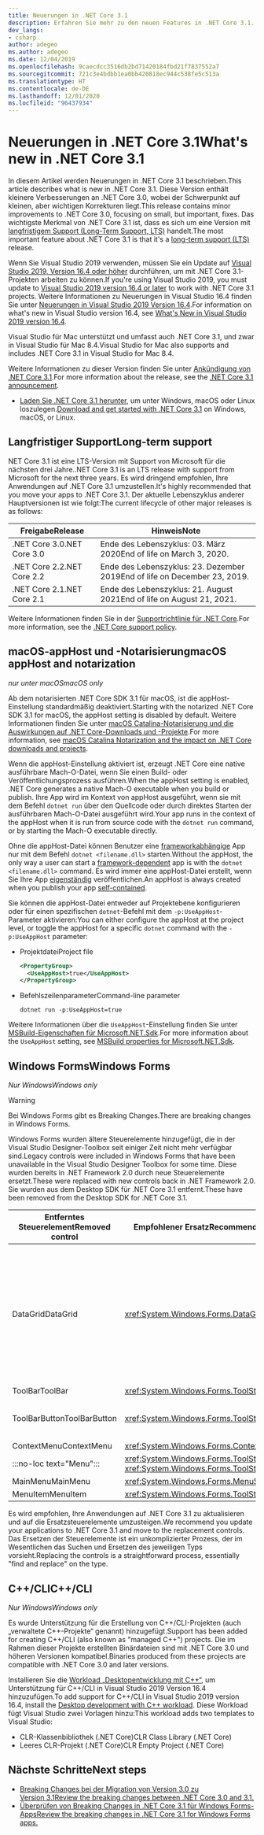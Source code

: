 ```yaml
---
title: Neuerungen in .NET Core 3.1
description: Erfahren Sie mehr zu den neuen Features in .NET Core 3.1.
dev_langs:
- csharp
author: adegeo
ms.author: adegeo
ms.date: 12/04/2019
ms.openlocfilehash: 9caecdcc3516db2bd71420184fbd21f7837552a7
ms.sourcegitcommit: 721c3e4bdbb1ea0bb420818ec944c538fe5c513a
ms.translationtype: HT
ms.contentlocale: de-DE
ms.lasthandoff: 12/01/2020
ms.locfileid: "96437934"
---
```

# <a name="whats-new-in-net-core-31"></a><span data-ttu-id="0d29a-103">Neuerungen in .NET Core 3.1</span><span class="sxs-lookup"><span data-stu-id="0d29a-103">What's new in .NET Core 3.1</span></span>

<span data-ttu-id="0d29a-104">In diesem Artikel werden Neuerungen in .NET Core 3.1 beschrieben.</span><span class="sxs-lookup"><span data-stu-id="0d29a-104">This article describes what is new in .NET Core 3.1.</span></span> <span data-ttu-id="0d29a-105">Diese Version enthält kleinere Verbesserungen an .NET Core 3.0, wobei der Schwerpunkt auf kleinen, aber wichtigen Korrekturen liegt.</span><span class="sxs-lookup"><span data-stu-id="0d29a-105">This release contains minor improvements to .NET Core 3.0, focusing on small, but important, fixes.</span></span> <span data-ttu-id="0d29a-106">Das wichtigste Merkmal von .NET Core 3.1 ist, dass es sich um eine Version mit [langfristigem Support (Long-Term Support, LTS)](#long-term-support) handelt.</span><span class="sxs-lookup"><span data-stu-id="0d29a-106">The most important feature about .NET Core 3.1 is that it's a [long-term support (LTS)](#long-term-support) release.</span></span>

<span data-ttu-id="0d29a-107">Wenn Sie Visual Studio 2019 verwenden, müssen Sie ein Update auf [Visual Studio 2019, Version 16.4 oder höher](https://visualstudio.microsoft.com/downloads/) durchführen, um mit .NET Core 3.1-Projekten arbeiten zu können.</span><span class="sxs-lookup"><span data-stu-id="0d29a-107">If you're using Visual Studio 2019, you must update to [Visual Studio 2019 version 16.4 or later](https://visualstudio.microsoft.com/downloads/) to work with .NET Core 3.1 projects.</span></span> <span data-ttu-id="0d29a-108">Weitere Informationen zu Neuerungen in Visual Studio 16.4 finden Sie unter [Neuerungen in Visual Studio 2019 Version 16.4](/visualstudio/releases/2019/release-notes-v16.4#whats-new-in-visual-studio-2019-version-164).</span><span class="sxs-lookup"><span data-stu-id="0d29a-108">For information on what's new in Visual Studio version 16.4, see [What's New in Visual Studio 2019 version 16.4](/visualstudio/releases/2019/release-notes-v16.4#whats-new-in-visual-studio-2019-version-164).</span></span>

<span data-ttu-id="0d29a-109">Visual Studio für Mac unterstützt und umfasst auch .NET Core 3.1, und zwar in Visual Studio für Mac 8.4.</span><span class="sxs-lookup"><span data-stu-id="0d29a-109">Visual Studio for Mac also supports and includes .NET Core 3.1 in Visual Studio for Mac 8.4.</span></span>

<span data-ttu-id="0d29a-110">Weitere Informationen zu dieser Version finden Sie unter [Ankündigung von .NET Core 3.1](https://devblogs.microsoft.com/dotnet/announcing-net-core-3-1/).</span><span class="sxs-lookup"><span data-stu-id="0d29a-110">For more information about the release, see the [.NET Core 3.1 announcement](https://devblogs.microsoft.com/dotnet/announcing-net-core-3-1/).</span></span>

- <span data-ttu-id="0d29a-111">[Laden Sie .NET Core 3.1 herunter](https://dotnet.microsoft.com/download/dotnet-core/3.1), um unter Windows, macOS oder Linux loszulegen.</span><span class="sxs-lookup"><span data-stu-id="0d29a-111">[Download and get started with .NET Core 3.1](https://dotnet.microsoft.com/download/dotnet-core/3.1) on Windows, macOS, or Linux.</span></span>

## <a name="long-term-support"></a><span data-ttu-id="0d29a-112">Langfristiger Support</span><span class="sxs-lookup"><span data-stu-id="0d29a-112">Long-term support</span></span>

<span data-ttu-id="0d29a-113">NET Core 3.1 ist eine LTS-Version mit Support von Microsoft für die nächsten drei Jahre.</span><span class="sxs-lookup"><span data-stu-id="0d29a-113">.NET Core 3.1 is an LTS release with support from Microsoft for the next three years.</span></span> <span data-ttu-id="0d29a-114">Es wird dringend empfohlen, Ihre Anwendungen auf .NET Core 3.1 umzustellen.</span><span class="sxs-lookup"><span data-stu-id="0d29a-114">It's highly recommended that you move your apps to .NET Core 3.1.</span></span> <span data-ttu-id="0d29a-115">Der aktuelle Lebenszyklus anderer Hauptversionen ist wie folgt:</span><span class="sxs-lookup"><span data-stu-id="0d29a-115">The current lifecycle of other major releases is as follows:</span></span>

| <span data-ttu-id="0d29a-116">Freigabe</span><span class="sxs-lookup"><span data-stu-id="0d29a-116">Release</span></span> | <span data-ttu-id="0d29a-117">Hinweis</span><span class="sxs-lookup"><span data-stu-id="0d29a-117">Note</span></span> |
| ------- | ---- |
| <span data-ttu-id="0d29a-118">.NET Core 3.0</span><span class="sxs-lookup"><span data-stu-id="0d29a-118">.NET Core 3.0</span></span> | <span data-ttu-id="0d29a-119">Ende des Lebenszyklus: 03. März 2020</span><span class="sxs-lookup"><span data-stu-id="0d29a-119">End of life on March 3, 2020.</span></span>     |
| <span data-ttu-id="0d29a-120">.NET Core 2.2</span><span class="sxs-lookup"><span data-stu-id="0d29a-120">.NET Core 2.2</span></span> | <span data-ttu-id="0d29a-121">Ende des Lebenszyklus: 23. Dezember 2019</span><span class="sxs-lookup"><span data-stu-id="0d29a-121">End of life on December 23, 2019.</span></span> |
| <span data-ttu-id="0d29a-122">.NET Core 2.1</span><span class="sxs-lookup"><span data-stu-id="0d29a-122">.NET Core 2.1</span></span> | <span data-ttu-id="0d29a-123">Ende des Lebenszyklus: 21. August 2021</span><span class="sxs-lookup"><span data-stu-id="0d29a-123">End of life on August 21, 2021.</span></span>    |

<span data-ttu-id="0d29a-124">Weitere Informationen finden Sie in der [Supportrichtlinie für .NET Core](https://dotnet.microsoft.com/platform/support/policy/dotnet-core).</span><span class="sxs-lookup"><span data-stu-id="0d29a-124">For more information, see the [.NET Core support policy](https://dotnet.microsoft.com/platform/support/policy/dotnet-core).</span></span>

## <a name="macos-apphost-and-notarization"></a><span data-ttu-id="0d29a-125">macOS-appHost und -Notarisierung</span><span class="sxs-lookup"><span data-stu-id="0d29a-125">macOS appHost and notarization</span></span>

<span data-ttu-id="0d29a-126">*nur unter macOS*</span><span class="sxs-lookup"><span data-stu-id="0d29a-126">*macOS only*</span></span>

<span data-ttu-id="0d29a-127">Ab dem notarisierten .NET Core SDK 3.1 für macOS, ist die appHost-Einstellung standardmäßig deaktiviert.</span><span class="sxs-lookup"><span data-stu-id="0d29a-127">Starting with the notarized .NET Core SDK 3.1 for macOS, the appHost setting is disabled by default.</span></span> <span data-ttu-id="0d29a-128">Weitere Informationen finden Sie unter [macOS Catalina-Notarisierung und die Auswirkungen auf .NET Core-Downloads und -Projekte](../install/macos-notarization-issues.md).</span><span class="sxs-lookup"><span data-stu-id="0d29a-128">For more information, see [macOS Catalina Notarization and the impact on .NET Core downloads and projects](../install/macos-notarization-issues.md).</span></span>

<span data-ttu-id="0d29a-129">Wenn die appHost-Einstellung aktiviert ist, erzeugt .NET Core eine native ausführbare Mach-O-Datei, wenn Sie einen Build- oder Veröffentlichungsprozess ausführen.</span><span class="sxs-lookup"><span data-stu-id="0d29a-129">When the appHost setting is enabled, .NET Core generates a native Mach-O executable when you build or publish.</span></span> <span data-ttu-id="0d29a-130">Ihre App wird im Kontext von appHost ausgeführt, wenn sie mit dem Befehl `dotnet run` über den Quellcode oder durch direktes Starten der ausführbaren Mach-O-Datei ausgeführt wird.</span><span class="sxs-lookup"><span data-stu-id="0d29a-130">Your app runs in the context of the appHost when it is run from source code with the `dotnet run` command, or by starting the Mach-O executable directly.</span></span>

<span data-ttu-id="0d29a-131">Ohne die appHost-Datei können Benutzer eine [frameworkabhängige](../deploying/index.md#publish-framework-dependent) App nur mit dem Befehl `dotnet <filename.dll>` starten.</span><span class="sxs-lookup"><span data-stu-id="0d29a-131">Without the appHost, the only way a user can start a [framework-dependent](../deploying/index.md#publish-framework-dependent) app is with the `dotnet <filename.dll>` command.</span></span> <span data-ttu-id="0d29a-132">Es wird immer eine appHost-Datei erstellt, wenn Sie Ihre App [eigenständig](../deploying/index.md#publish-self-contained) veröffentlichen.</span><span class="sxs-lookup"><span data-stu-id="0d29a-132">An appHost is always created when you publish your app [self-contained](../deploying/index.md#publish-self-contained).</span></span>

<span data-ttu-id="0d29a-133">Sie können die appHost-Datei entweder auf Projektebene konfigurieren oder für einen spezifischen `dotnet`-Befehl mit dem `-p:UseAppHost`-Parameter aktivieren:</span><span class="sxs-lookup"><span data-stu-id="0d29a-133">You can either configure the appHost at the project level, or toggle the appHost for a specific `dotnet` command with the `-p:UseAppHost` parameter:</span></span>

- <span data-ttu-id="0d29a-134">Projektdatei</span><span class="sxs-lookup"><span data-stu-id="0d29a-134">Project file</span></span>

  ```xml
  <PropertyGroup>
    <UseAppHost>true</UseAppHost>
  </PropertyGroup>
  ```

- <span data-ttu-id="0d29a-135">Befehlszeilenparameter</span><span class="sxs-lookup"><span data-stu-id="0d29a-135">Command-line parameter</span></span>

  ```dotnetcli
  dotnet run -p:UseAppHost=true
  ```

<span data-ttu-id="0d29a-136">Weitere Informationen über die `UseAppHost`-Einstellung finden Sie unter [MSBuild-Eigenschaften für Microsoft.NET.Sdk](../project-sdk/msbuild-props.md#useapphost).</span><span class="sxs-lookup"><span data-stu-id="0d29a-136">For more information about the `UseAppHost` setting, see [MSBuild properties for Microsoft.NET.Sdk](../project-sdk/msbuild-props.md#useapphost).</span></span>

## <a name="windows-forms"></a><span data-ttu-id="0d29a-137">Windows Forms</span><span class="sxs-lookup"><span data-stu-id="0d29a-137">Windows Forms</span></span>

<span data-ttu-id="0d29a-138">*Nur Windows*</span><span class="sxs-lookup"><span data-stu-id="0d29a-138">*Windows only*</span></span>

> [!WARNING]
> <span data-ttu-id="0d29a-139">Bei Windows Forms gibt es Breaking Changes.</span><span class="sxs-lookup"><span data-stu-id="0d29a-139">There are breaking changes in Windows Forms.</span></span>

<span data-ttu-id="0d29a-140">Windows Forms wurden ältere Steuerelemente hinzugefügt, die in der Visual Studio Designer-Toolbox seit einiger Zeit nicht mehr verfügbar sind.</span><span class="sxs-lookup"><span data-stu-id="0d29a-140">Legacy controls were included in Windows Forms that have been unavailable in the Visual Studio Designer Toolbox for some time.</span></span> <span data-ttu-id="0d29a-141">Diese wurden bereits in .NET Framework 2.0 durch neue Steuerelemente ersetzt.</span><span class="sxs-lookup"><span data-stu-id="0d29a-141">These were replaced with new controls back in .NET Framework 2.0.</span></span> <span data-ttu-id="0d29a-142">Sie wurden aus dem Desktop SDK für .NET Core 3.1 entfernt.</span><span class="sxs-lookup"><span data-stu-id="0d29a-142">These have been removed from the Desktop SDK for .NET Core 3.1.</span></span>

| <span data-ttu-id="0d29a-143">Entferntes Steuerelement</span><span class="sxs-lookup"><span data-stu-id="0d29a-143">Removed control</span></span> | <span data-ttu-id="0d29a-144">Empfohlener Ersatz</span><span class="sxs-lookup"><span data-stu-id="0d29a-144">Recommended replacement</span></span> | <span data-ttu-id="0d29a-145">Zugehörige entfernte APIs</span><span class="sxs-lookup"><span data-stu-id="0d29a-145">Associated APIs removed</span></span> |
| --------------- | ----------------------- | ----------------------- |
| <span data-ttu-id="0d29a-146">DataGrid</span><span class="sxs-lookup"><span data-stu-id="0d29a-146">DataGrid</span></span>        | <xref:System.Windows.Forms.DataGridView>      | <span data-ttu-id="0d29a-147">DataGridCell</span><span class="sxs-lookup"><span data-stu-id="0d29a-147">DataGridCell</span></span><br/><span data-ttu-id="0d29a-148">DataGridRow</span><span class="sxs-lookup"><span data-stu-id="0d29a-148">DataGridRow</span></span><br/><span data-ttu-id="0d29a-149">DataGridTableCollection</span><span class="sxs-lookup"><span data-stu-id="0d29a-149">DataGridTableCollection</span></span><br/><span data-ttu-id="0d29a-150">DataGridColumnCollection</span><span class="sxs-lookup"><span data-stu-id="0d29a-150">DataGridColumnCollection</span></span><br/><span data-ttu-id="0d29a-151">DataGridTableStyle</span><span class="sxs-lookup"><span data-stu-id="0d29a-151">DataGridTableStyle</span></span><br/><span data-ttu-id="0d29a-152">DataGridColumnStyle</span><span class="sxs-lookup"><span data-stu-id="0d29a-152">DataGridColumnStyle</span></span><br/><span data-ttu-id="0d29a-153">DataGridLineStyle</span><span class="sxs-lookup"><span data-stu-id="0d29a-153">DataGridLineStyle</span></span><br/><span data-ttu-id="0d29a-154">DataGridParentRowsLabel</span><span class="sxs-lookup"><span data-stu-id="0d29a-154">DataGridParentRowsLabel</span></span><br/><span data-ttu-id="0d29a-155">DataGridParentRowsLabelStyle</span><span class="sxs-lookup"><span data-stu-id="0d29a-155">DataGridParentRowsLabelStyle</span></span><br/><span data-ttu-id="0d29a-156">DataGridBoolColumn</span><span class="sxs-lookup"><span data-stu-id="0d29a-156">DataGridBoolColumn</span></span><br/><span data-ttu-id="0d29a-157">DataGridTextBox</span><span class="sxs-lookup"><span data-stu-id="0d29a-157">DataGridTextBox</span></span><br/><span data-ttu-id="0d29a-158">GridColumnStylesCollection</span><span class="sxs-lookup"><span data-stu-id="0d29a-158">GridColumnStylesCollection</span></span><br/><span data-ttu-id="0d29a-159">GridTableStylesCollection</span><span class="sxs-lookup"><span data-stu-id="0d29a-159">GridTableStylesCollection</span></span><br/><span data-ttu-id="0d29a-160">HitTestType</span><span class="sxs-lookup"><span data-stu-id="0d29a-160">HitTestType</span></span> |
| <span data-ttu-id="0d29a-161">ToolBar</span><span class="sxs-lookup"><span data-stu-id="0d29a-161">ToolBar</span></span>         | <xref:System.Windows.Forms.ToolStrip>         | <span data-ttu-id="0d29a-162">ToolBarAppearance</span><span class="sxs-lookup"><span data-stu-id="0d29a-162">ToolBarAppearance</span></span> |
| <span data-ttu-id="0d29a-163">ToolBarButton</span><span class="sxs-lookup"><span data-stu-id="0d29a-163">ToolBarButton</span></span>   | <xref:System.Windows.Forms.ToolStripButton>   | <span data-ttu-id="0d29a-164">ToolBarButtonClickEventArgs</span><span class="sxs-lookup"><span data-stu-id="0d29a-164">ToolBarButtonClickEventArgs</span></span><br/><span data-ttu-id="0d29a-165">ToolBarButtonClickEventHandler</span><span class="sxs-lookup"><span data-stu-id="0d29a-165">ToolBarButtonClickEventHandler</span></span><br/><span data-ttu-id="0d29a-166">ToolBarButtonStyle</span><span class="sxs-lookup"><span data-stu-id="0d29a-166">ToolBarButtonStyle</span></span><br/><span data-ttu-id="0d29a-167">ToolBarTextAlign</span><span class="sxs-lookup"><span data-stu-id="0d29a-167">ToolBarTextAlign</span></span> |
| <span data-ttu-id="0d29a-168">ContextMenu</span><span class="sxs-lookup"><span data-stu-id="0d29a-168">ContextMenu</span></span>     | <xref:System.Windows.Forms.ContextMenuStrip>  |  |
| :::no-loc text="Menu"::: | <xref:System.Windows.Forms.ToolStripDropDown><br/><xref:System.Windows.Forms.ToolStripDropDownMenu> | <span data-ttu-id="0d29a-169">MenuItemCollection</span><span class="sxs-lookup"><span data-stu-id="0d29a-169">MenuItemCollection</span></span> |
| <span data-ttu-id="0d29a-170">MainMenu</span><span class="sxs-lookup"><span data-stu-id="0d29a-170">MainMenu</span></span>        | <xref:System.Windows.Forms.MenuStrip>         |  |
| <span data-ttu-id="0d29a-171">MenuItem</span><span class="sxs-lookup"><span data-stu-id="0d29a-171">MenuItem</span></span>        | <xref:System.Windows.Forms.ToolStripMenuItem> |  |

<span data-ttu-id="0d29a-172">Es wird empfohlen, Ihre Anwendungen auf .NET Core 3.1 zu aktualisieren und auf die Ersatzsteuerelemente umzusteigen.</span><span class="sxs-lookup"><span data-stu-id="0d29a-172">We recommend you update your applications to .NET Core 3.1 and move to the replacement controls.</span></span> <span data-ttu-id="0d29a-173">Das Ersetzen der Steuerelemente ist ein unkomplizierter Prozess, der im Wesentlichen das Suchen und Ersetzen des jeweiligen Typs vorsieht.</span><span class="sxs-lookup"><span data-stu-id="0d29a-173">Replacing the controls is a straightforward process, essentially "find and replace" on the type.</span></span>

## <a name="ccli"></a><span data-ttu-id="0d29a-174">C++/CLI</span><span class="sxs-lookup"><span data-stu-id="0d29a-174">C++/CLI</span></span>

<span data-ttu-id="0d29a-175">*Nur Windows*</span><span class="sxs-lookup"><span data-stu-id="0d29a-175">*Windows only*</span></span>

<span data-ttu-id="0d29a-176">Es wurde Unterstützung für die Erstellung von C++/CLI-Projekten (auch „verwaltete C++-Projekte“ genannt) hinzugefügt.</span><span class="sxs-lookup"><span data-stu-id="0d29a-176">Support has been added for creating C++/CLI (also known as "managed C++") projects.</span></span> <span data-ttu-id="0d29a-177">Die im Rahmen dieser Projekte erstellten Binärdateien sind mit .NET Core 3.0 und höheren Versionen kompatibel.</span><span class="sxs-lookup"><span data-stu-id="0d29a-177">Binaries produced from these projects are compatible with .NET Core 3.0 and later versions.</span></span>

<span data-ttu-id="0d29a-178">Installieren Sie die [Workload „Desktopentwicklung mit C++“](/cpp/build/vscpp-step-0-installation?view=vs-2019#step-4---choose-workloads), um Unterstützung für C++/CLI in Visual Studio 2019 Version 16.4 hinzuzufügen.</span><span class="sxs-lookup"><span data-stu-id="0d29a-178">To add support for C++/CLI in Visual Studio 2019 version 16.4, install the [Desktop development with C++ workload](/cpp/build/vscpp-step-0-installation?view=vs-2019#step-4---choose-workloads).</span></span> <span data-ttu-id="0d29a-179">Diese Workload fügt Visual Studio zwei Vorlagen hinzu:</span><span class="sxs-lookup"><span data-stu-id="0d29a-179">This workload adds two templates to Visual Studio:</span></span>

- <span data-ttu-id="0d29a-180">CLR-Klassenbibliothek (.NET Core)</span><span class="sxs-lookup"><span data-stu-id="0d29a-180">CLR Class Library (.NET Core)</span></span>
- <span data-ttu-id="0d29a-181">Leeres CLR-Projekt (.NET Core)</span><span class="sxs-lookup"><span data-stu-id="0d29a-181">CLR Empty Project (.NET Core)</span></span>

## <a name="next-steps"></a><span data-ttu-id="0d29a-182">Nächste Schritte</span><span class="sxs-lookup"><span data-stu-id="0d29a-182">Next steps</span></span>

- [<span data-ttu-id="0d29a-183">Breaking Changes bei der Migration von Version 3.0 zu Version 3.1</span><span class="sxs-lookup"><span data-stu-id="0d29a-183">Review the breaking changes between .NET Core 3.0 and 3.1.</span></span>](../compatibility/3.1.md)
- [<span data-ttu-id="0d29a-184">Überprüfen von Breaking Changes in .NET Core 3.1 für Windows Forms-Apps</span><span class="sxs-lookup"><span data-stu-id="0d29a-184">Review the breaking changes in .NET Core 3.1 for Windows Forms apps.</span></span>](../compatibility/winforms.md#net-core-31)
